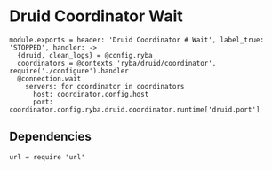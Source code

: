 
# Druid Coordinator Wait

    module.exports = header: 'Druid Coordinator # Wait', label_true: 'STOPPED', handler: ->
      {druid, clean_logs} = @config.ryba
      coordinators = @contexts 'ryba/druid/coordinator', require('./configure').handler
      @connection.wait
        servers: for coordinator in coordinators
          host: coordinator.config.host
          port: coordinator.config.ryba.druid.coordinator.runtime['druid.port']

## Dependencies

    url = require 'url'
